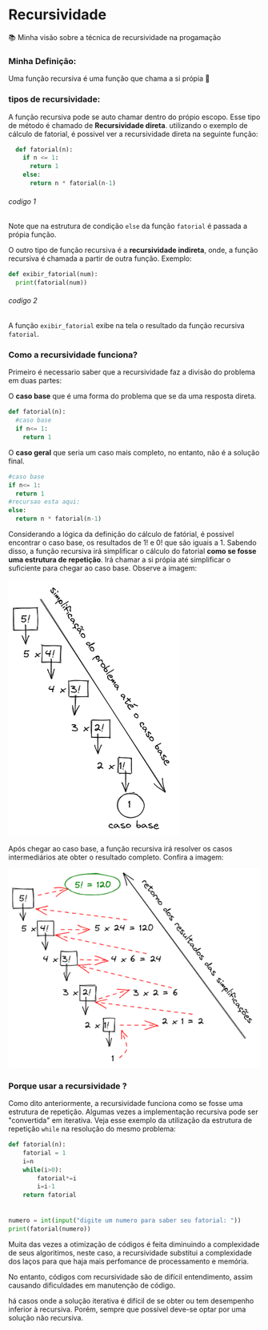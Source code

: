 # Recursividade
📚 Minha visão sobre a técnica de recursividade na progamação

### Minha Definição:

Uma função recursiva é uma função que chama a si própia 🤝

### tipos de recursividade:
A função recursiva pode se auto chamar dentro do própio escopo. Esse tipo de método é chamado de **Recursividade direta**.
utilizando o exemplo de cálculo de fatorial, é possivel ver a recursividade direta na seguinte função:

~~~Python
  def fatorial(n):
    if n <= 1:
      return 1
    else:
      return n * fatorial(n-1)
~~~
###### codigo 1

Note que na estrutura de condição `else` da função `fatorial` é passada a própia função.

O outro tipo de função recursiva é a **recursividade indireta**, onde, a função recursiva é chamada a partir de outra função. Exemplo:
~~~Python
def exibir_fatorial(num):
  print(fatorial(num))
~~~
###### codigo 2
A função `exibir_fatorial` exibe na tela o resultado da função recursiva `fatorial`.

### Como a recursividade funciona?
 Primeiro é necessario saber que a recursividade faz a divisão do problema em duas partes:

 O **caso base** que é uma forma do problema que se da uma resposta direta.
~~~Python
def fatorial(n):
  #caso base
  if n<= 1:
    return 1
~~~

O **caso geral** que seria um caso mais completo, no entanto, não é a solução final.

<!-- o caso geral, seria os casos "dentro da recursividade"? -->
~~~Python
#caso base
if n<= 1:
  return 1
#recursao esta aqui:
else:
  return n * fatorial(n-1)
~~~

Considerando a lógica da definição do cálculo de fatórial, é possivel encontrar o caso base, os resultados de 1! e 0! que são iguais a 1. Sabendo disso, a função recursiva irá simplificar o cálculo do fatorial **como se fosse uma estrutura de repetição**. Irá chamar a si própia até simplificar o suficiente para chegar ao caso base. Observe a imagem:

![Recursividade](./ReadmeImages/Simplificação.png)

Após chegar ao caso base, a função recursiva irá resolver os casos intermediários ate obter o resultado completo. Confira a imagem:

![Recursividade](./ReadmeImages/RetornoDasSimplificações.png)

### Porque usar a recursividade ?
Como dito anteriormente, a recursividade funciona como se fosse uma estrutura de repetição. Algumas vezes a implementação recursiva pode ser "convertida" em iterativa. Veja esse exemplo da utilização da estrutura de repetição `while` na resolução do mesmo problema:
~~~Python
def fatorial(n):
    fatorial = 1
    i=n
    while(i>0):
        fatorial*=i
        i=i-1
    return fatorial


numero = int(input("digite um numero para saber seu fatorial: "))
print(fatorial(numero))
~~~

Muita das vezes a otimização de códigos é feita diminuindo a complexidade de seus algoritimos, neste caso, a recursividade substitui a complexidade dos laços para que haja mais perfomance de processamento e memória.

No entanto, códigos com recursividade são de difícil entendimento, assim causando dificuldades em manutenção de código. 

há casos onde a solução iterativa é difícil de se obter ou tem desempenho inferior à recursiva. Porém, sempre que possível deve-se optar por uma solução não recursiva.
